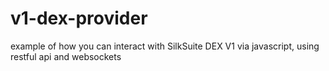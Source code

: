 # v1-dex-provider
example of how you can interact with SilkSuite DEX V1 via javascript, using restful api and websockets
